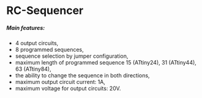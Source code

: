 # RC-Sequencer

##### Main features:
- 4 output circuits,
- 8 programmed sequences,
- sequence selection by jumper configuration,
- maximum length of programmed sequence 15 (ATtiny24), 31 (ATtiny44), 63 (ATtiny84),
- the ability to change the sequence in both directions,
- maximum output circuit current: 1A,
- maximum voltage for output circuits: 20V.
